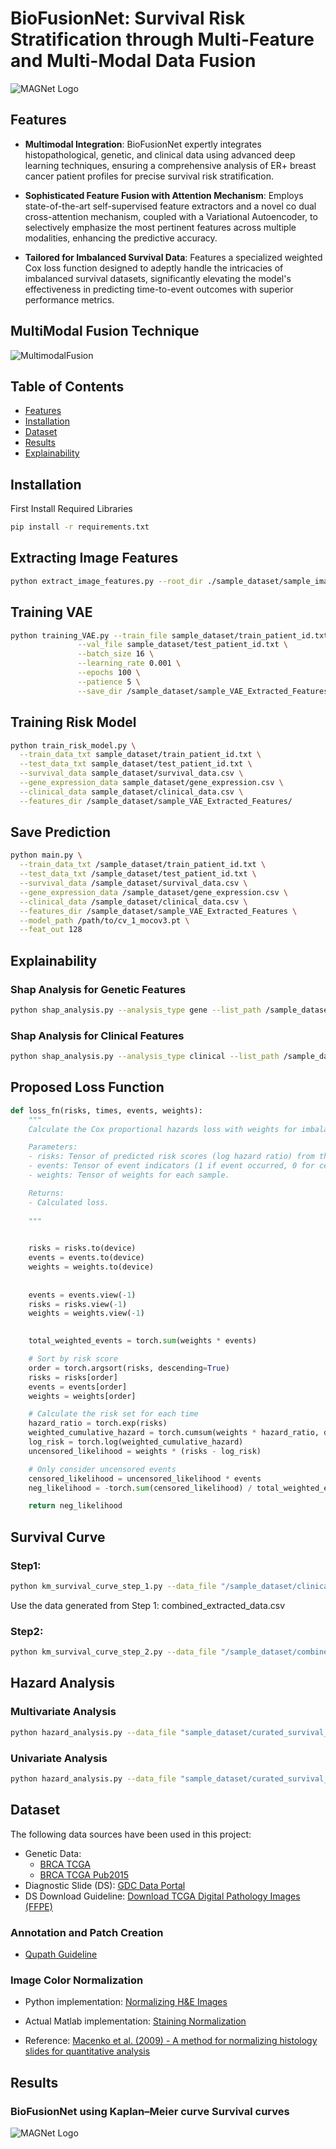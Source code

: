 # BioFusionNet: Survival Risk Stratification through Multi-Feature and Multi-Modal Data Fusion

![MAGNet Logo](BioFusionNet.png) <!-- If you have a logo or relevant image -->


## Features

- **Multimodal Integration**: BioFusionNet expertly integrates histopathological, genetic, and clinical data using advanced deep learning techniques, ensuring a comprehensive analysis of ER+ breast cancer patient profiles for precise survival risk stratification.

- **Sophisticated Feature Fusion with Attention Mechanism**: Employs state-of-the-art self-supervised feature extractors and a novel co dual cross-attention mechanism, coupled with a Variational Autoencoder, to selectively emphasize the most pertinent features across multiple modalities, enhancing the predictive accuracy.

- **Tailored for Imbalanced Survival Data**: Features a specialized weighted Cox loss function designed to adeptly handle the intricacies of imbalanced survival datasets, significantly elevating the model's effectiveness in predicting time-to-event outcomes with superior performance metrics.

## MultiModal Fusion Technique
![MultimodalFusion](multimodal_fusion.png) 
## Table of Contents

- [Features](#features)
- [Installation](#installation)
- [Dataset](#dataset)
- [Results](#results)
- [Explainability](#explainability)



## Installation
First Install Required Libraries
```bash
pip install -r requirements.txt
```
## Extracting Image Features
```bash
python extract_image_features.py --root_dir ./sample_dataset/sample_image_data_structure/ --model_name DINO33M
```
## Training VAE
```bash
python training_VAE.py --train_file sample_dataset/train_patient_id.txt \
               --val_file sample_dataset/test_patient_id.txt \
               --batch_size 16 \
               --learning_rate 0.001 \
               --epochs 100 \
               --patience 5 \
               --save_dir /sample_dataset/sample_VAE_Extracted_Features/

```
## Training Risk Model
```bash
python train_risk_model.py \
  --train_data_txt sample_dataset/train_patient_id.txt \
  --test_data_txt sample_dataset/test_patient_id.txt \
  --survival_data sample_dataset/survival_data.csv \
  --gene_expression_data sample_dataset/gene_expression.csv \
  --clinical_data sample_dataset/clinical_data.csv \
  --features_dir /sample_dataset/sample_VAE_Extracted_Features/
```

## Save Prediction
```bash
python main.py \
  --train_data_txt /sample_dataset/train_patient_id.txt \
  --test_data_txt /sample_dataset/test_patient_id.txt \
  --survival_data /sample_dataset/survival_data.csv \
  --gene_expression_data /sample_dataset/gene_expression.csv \
  --clinical_data /sample_dataset/clinical_data.csv \
  --features_dir /sample_dataset/sample_VAE_Extracted_Features \
  --model_path /path/to/cv_1_mocov3.pt \
  --feat_out 128

```
## Explainability 
### Shap Analysis for Genetic Features
```bash
python shap_analysis.py --analysis_type gene --list_path /sample_dataset/gene_expression.csv 
```
### Shap Analysis for Clinical Features
```bash
python shap_analysis.py --analysis_type clinical --list_path /sample_dataset/clinical_data.csv
```

## Proposed Loss Function
```python
def loss_fn(risks, times, events, weights):
    """
    Calculate the Cox proportional hazards loss with weights for imbalance.

    Parameters:
    - risks: Tensor of predicted risk scores (log hazard ratio) from the model.
    - events: Tensor of event indicators (1 if event occurred, 0 for censored).
    - weights: Tensor of weights for each sample.

    Returns:
    - Calculated loss.
    
    """
    

    risks = risks.to(device)
    events = events.to(device)
    weights = weights.to(device)
    
    
    events = events.view(-1)
    risks = risks.view(-1)
    weights = weights.view(-1)
    

    total_weighted_events = torch.sum(weights * events)

    # Sort by risk score
    order = torch.argsort(risks, descending=True)
    risks = risks[order]
    events = events[order]
    weights = weights[order]

    # Calculate the risk set for each time
    hazard_ratio = torch.exp(risks)
    weighted_cumulative_hazard = torch.cumsum(weights * hazard_ratio, dim=0)
    log_risk = torch.log(weighted_cumulative_hazard)
    uncensored_likelihood = weights * (risks - log_risk)

    # Only consider uncensored events
    censored_likelihood = uncensored_likelihood * events
    neg_likelihood = -torch.sum(censored_likelihood) / total_weighted_events

    return neg_likelihood
```

## Survival Curve
### Step1:
```bash
python km_survival_curve_step_1.py --data_file "/sample_dataset/clinical_data.csv" --train_id_template "path/to/cv{}_train_patient_id.txt" --test_id_template "path/to/cv{}_test_patient_id.txt" --training_data_predictions_template "path/to/cv{}_training_data_predictions.txt" --test_data_predictions_template "path/to/cv{}_test_data_predictions.txt" --output_folder "path/to/output_folder" --num_folds 5
```
Use the data generated from Step 1: combined_extracted_data.csv
### Step2:
```bash
python km_survival_curve_step_2.py --data_file "/sample_dataset/combined_extracted_data.csv" --output_file "path/to/output_plot.png"
```
## Hazard Analysis
### Multivariate Analysis
```bash
python hazard_analysis.py --data_file "sample_dataset/curated_survival_for_hazard.csv" --columns "TIME,EVENT,Grade,Tumor_Size,Age,LN_Status,Subtype,Risk Group" --output_file "path/to/output_plot.png"
```
### Univariate Analysis
```bash
python hazard_analysis.py --data_file "sample_dataset/curated_survival_for_hazard.csv" --columns "TIME,EVENT,Risk Group" --output_file "path/to/output_plot.png"
```
## Dataset

The following data sources have been used in this project:

- Genetic Data:
  - [BRCA TCGA](http://www.cbioportal.org/study/summary?id=brca_tcga)
  - [BRCA TCGA Pub2015](http://www.cbioportal.org/study/summary?id=brca_tcga_pub2015)
- Diagnostic Slide (DS): [GDC Data Portal](https://portal.gdc.cancer.gov/)
- DS Download Guideline: [Download TCGA Digital Pathology Images (FFPE)](http://www.andrewjanowczyk.com/download-tcga-digital-pathology-images-ffpe/)

### Annotation and Patch Creation

- [Qupath Guideline](https://github.com/raktim-mondol/qu-path)

### Image Color Normalization

- Python implementation: [Normalizing H&E Images](https://github.com/bnsreenu/python_for_microscopists/blob/master/122_normalizing_HnE_images.py)

- Actual Matlab implementation: [Staining Normalization](https://github.com/mitkovetta/staining-normalization/blob/master/normalizeStaining.m)

- Reference: [Macenko et al. (2009) - A method for normalizing histology slides for quantitative analysis](http://wwwx.cs.unc.edu/~mn/sites/default/files/macenko2009.pdf)

## Results
### BioFusionNet using Kaplan–Meier curve Survival curves
![MAGNet Logo](biofusionnet_survival_curve.png)



